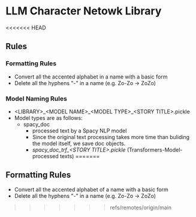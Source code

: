 # LLM Character Netowk Library

<<<<<<< HEAD
## Rules
### Formatting Rules
* Convert all the accented alphabet in a name with a basic form
* Delete all the hyphens "-" in a name (e.g. Zo-Zo -> ZoZo)

### Model Naming Rules
* \<LIBRARY\>\_\<MODEL NAME\>\_\<MODEL TYPE\>\_\<STORY TITLE\>.pickle
* Model types are as follows:
  * spacy_doc
    * processed text by a Spacy NLP model
    * Since the original text processing takes more time than buliding the model itself, we save doc objects.
    * _spacy_doc_trf\_\<STORY TITLE\>.pickle_ (Transformers-Model-processed texts)
=======
## Formatting Rules
* Convert all the accented alphabet of a name with a basic form
* Delete all the hyphens "-" in a name (e.g. Zo-Zo -> ZoZo)
>>>>>>> refs/remotes/origin/main
